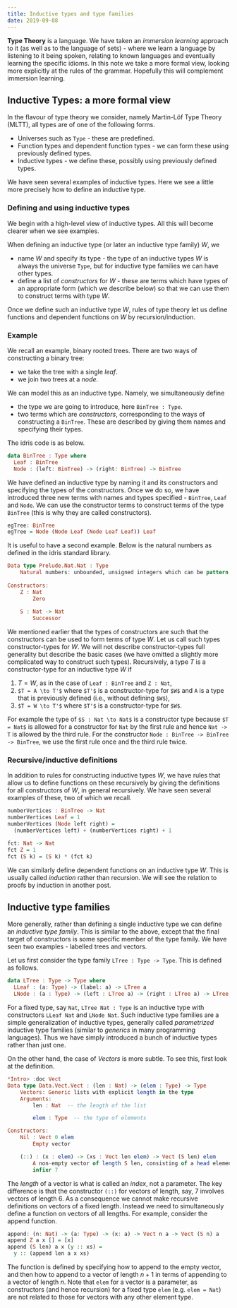 ```yaml
---
title: Inductive types and type families
date: 2019-09-08
---
```


__Type Theory__ is a language. We have taken an _immersion learning_ approach to it (as well as to the language of sets) - where we learn a language by listening to it being spoken, relating to known languages and eventually learning the specific idioms. In this note we take a more formal view, looking more explicitly at the rules of the grammar. Hopefully this will complement immersion learning.

## Inductive Types: a more formal view

In the flavour of type theory we consider, namely Martin-L&ouml;f Type Theory (MLTT), all types are of one of the following forms.

* Universes such as `Type` - these are predefined.
* Function types and dependent function types - we can form these using previously defined types.
* Inductive types - we define these, possibly using previously defined types.

We have seen several examples of inductive types. Here we see a little more precisely how to define an inductive type.

### Defining and using inductive types

We begin with a high-level view of inductive types. All this will become clearer when we see examples.

When defining an inductive type (or later an inductive type family) $W$, we 

* name $W$ and specify its type - the type of an inductive types $W$ is always the universe `Type`, but for inductive type families we can have other types.
* define a list of _constructors_ for $W$ - these are terms which have types of an appropriate form (which we describe below) so that we can use them to construct terms with type $W$.

Once we define such an inductive type $W$, rules of type theory let us define functions and dependent functions on $W$ by recursion/induction.

### Example

We recall an example, binary rooted trees. There are two ways of constructing a binary tree:

* we take the tree with a single _leaf_.
* we join two trees at a _node_.

We can model this as an inductive type. Namely, we simultaneously define

* the type we are going to introduce, here `BinTree : Type`.
* two terms which are _constructors_, corresponding to the ways of constructing a `BinTree`. These are described by giving them names and specifying their types.

The idris code is as below.

```haskell
data BinTree : Type where
  Leaf : BinTree
  Node : (left: BinTree) -> (right: BinTree) -> BinTree
```

We have defined an inductive type by naming it and its constructors and specifying the types of the constructors. Once we do so, we have introduced three new terms with names and types specified - `BinTree`, `Leaf` and `Node`. We can use the constructor terms to construct terms of the type `BinTree` (this is why they are called constructors).

```haskell
egTree: BinTree
egTree = Node (Node Leaf (Node Leaf Leaf)) Leaf
```

It is useful to have a second example. Below is the natural numbers as defined in the idris standard library.

```haskell
Data type Prelude.Nat.Nat : Type
    Natural numbers: unbounded, unsigned integers which can be pattern matched.
    
Constructors:
    Z : Nat
        Zero
        
    S : Nat -> Nat
        Successor

```

We mentioned earlier that the types of constructors are such that the constructors can be used to form terms of type $W$. Let us call such types constructor-types for $W$. 
We will not describe constructor-types full generality but describe the basic cases (we have omitted a slightly more complicated way to construct such types). Recursively, a type $T$ is a constructor-type for an inductive type $W$ if

1. $T = W$, as in the case of `Leaf : BinTree` and `Z : Nat`,
2. `$T = A \to T'$` where `$T'$` is a constructor-type for `$W$` and `A`  is a type that is previously defined (i.e., without defining `$W$`),
3. `$T = W \to T'$` where `$T'$` is a constructor-type for `$W$`.

For example the type of `$S : Nat \to Nat$` is a constructor type because `$T = Nat$` is allowed for a constructor for `Nat` by the first rule and hence `Nat -> T` is allowed by the third rule.
For the constructor `Node : BinTree -> BinTree -> BinTree`, we use the first rule once and the third rule twice.

### Recursive/inductive definitions

In addition to rules for constructing inductive types $W$, we have rules that allow us to define functions on these recursively by giving the definitions for all constructors of $W$,
in general recursively. We have seen several examples of these, two of which we recall.

```haskell
numberVertices : BinTree -> Nat
numberVertices Leaf = 1
numberVertices (Node left right) =
  (numberVertices left) + (numberVertices right) + 1

fct: Nat -> Nat
fct Z = 1
fct (S k) = (S k) * (fct k)
```

We can similarly define dependent functions on an inductive type $W$. This is usually called _induction_ rather than recursion. We will see the relation to proofs by induction 
in another post.

## Inductive type families

More generally, rather than defining a single inductive type we can define an _inductive type family_. This is similar to the above, except that the final target of constructors
is some specific member of the type family. We have seen two examples - labelled trees and vectors.

Let us first consider the type family `LTree : Type -> Type`. This is defined as follows.

```haskell
data LTree : Type -> Type where
  LLeaf : (a: Type) -> (label: a) -> LTree a
  LNode : (a : Type) -> (left : LTree a) -> (right : LTree a) -> LTree a
```

For a fixed type, say `Nat`, `LTree Nat : Type` is an inductive type with constructors `LLeaf Nat` and `LNode Nat`. Such inductive type families are a simple generalization of inductive types, generally called _parametrized_ inductive type families (similar to _generics_ in many programming languages). Thus we have simply introduced a bunch of inductive types rather than
just one.

On the other hand, the case of _Vectors_ is more subtle. To see this, first look at the definition.

```haskell
*Intro> :doc Vect
Data type Data.Vect.Vect : (len : Nat) -> (elem : Type) -> Type
    Vectors: Generic lists with explicit length in the type
    Arguments:
        len : Nat  -- the length of the list

        elem : Type  -- the type of elements

Constructors:
    Nil : Vect 0 elem
        Empty vector

    (::) : (x : elem) -> (xs : Vect len elem) -> Vect (S len) elem
        A non-empty vector of length S len, consisting of a head element and the rest of the list, of length len.
        infixr 7
```

The _length_ of a vector is what is called an _index_, not a parameter. The key difference is that the constructor `(::)` for vectors of length, say, $7$ involves vectors of length $6$.
As a consequence we cannot make recursive definitions on vectors of a fixed length. Instead we need to simultaneously define a function on vectors of all lengths. For example, consider the append function.

```haskell
append: (n: Nat) -> (a: Type) -> (x: a) -> Vect n a -> Vect (S n) a
append Z a x [] = [x]
append (S len) a x (y :: xs) =
  y :: (append len a x xs)
```

The function is defined by specifying how to append to the empty vector, and then how to append to a vector of length $n + 1$ in terms of appending to a vector of length $n$. Note that `elem` for a vector is a parameter, as constructors (and hence recursion) for a fixed type `elem` (e.g. `elem = Nat`) are not related to those for vectors with any other element type.

